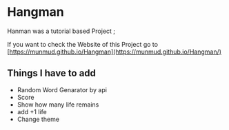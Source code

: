 # Hangman
Hanman was a tutorial based Project ;

If you want to check the Website of this Project go to [https://munmud.github.io/Hangman](https://munmud.github.io/Hangman/)

Things I have to add 
--------------------

* Random Word Genarator by api
* Score
* Show how many life remains
* add +1 life
* Change theme
